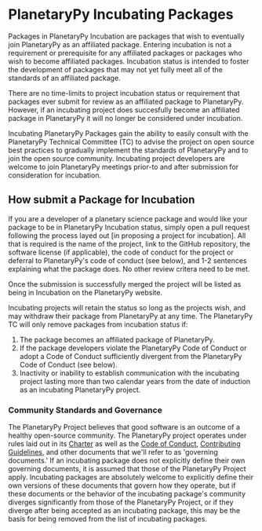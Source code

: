 # PlanetaryPy Incubating Packages

Packages in PlanetaryPy Incubation are packages that wish to eventually join PlanetaryPy as an affiliated package. Entering incubation is not a requirement or prerequisite for any affiliated packages or packages who wish to become affiliated packages. Incubation status is intended to foster the development of packages that may not yet fully meet all of the standards of an affiliated package.

There are no time-limits to project incubation status or requirement that packages ever submit for review as an affiliated package to PlanetaryPy. However, if an incubating project does succesfully become an affiliated package in PlanetaryPy it will no longer be considered under incubation. 

Incubating PlanetaryPy Packages gain the ability to easily consult with the PlanetaryPy Technical Committee (TC) to advise the project on open source best practices to gradually implement the standards of PlanetaryPy and to join the open source community. Incubating project developers are welcome to join PlanetaryPy meetings prior-to and after submission for consideration for incubation. 

## How submit a Package for Incubation

If you are a developer of a planetary science package and would like your
package to be in PlanetaryPy Incubation status, simply open a pull request following the process layed out [in proposing a project for incubation]. All that is required is the name of the project, link to the GitHub repository, the software license (if applicable), the code of conduct for the project or deferral to PlanetaryPy's code of conduct (see below), and 1-2 sentences explaining what the package does. No other review critera need to be met.

Once the submission is successfully merged the project will be listed as being in Incubation on the PlanetaryPy website. 

Incubating projects will retain the status so long as the projects wish, and may withdraw their package from PlanetaryPy at any time. The PlanetaryPy TC will only remove packages from incubation status if: 

1. The package becomes an affiliated package of PlanetaryPy.
2. If the package developers violate the PlanetaryPy Code of Conduct or adopt a Code of Conduct sufficiently divergent from the PlanetaryPy Code of Conduct (see below).
3. Inactivity or inability to establish communication with the incubating project lasting more than two calendar years from the date of induction as an incubating PlanetaryPy project.

### Community Standards and Governance

The PlanetaryPy Project believes that good software is an outcome
of a healthy open-source community.  The PlanetaryPy project operates
under rules laid out in its [Charter](Charter.md) as well as the
[Code of Conduct](Code-Of-Conduct.md), [Contributing
Guidelines](Contributing.md), and other documents that we'll refer
to as 'governing documents.'  If an incubating package does not
explicitly define their own governing documents, it is assumed that
those of the PlanetaryPy Project apply. Incubating packages are
absolutely welcome to explicitly define their own versions of these
documents that govern how they operate, but if these documents or
the behavior of the incubating package's community diverges
significantly from those of the PlanetaryPy Project, or if they diverge after
being accepted as an incubating package, this may be the basis for
being removed from the list of incubating packages.



[incubation-process]: https://planetarypy.org/packages/incubation-process/